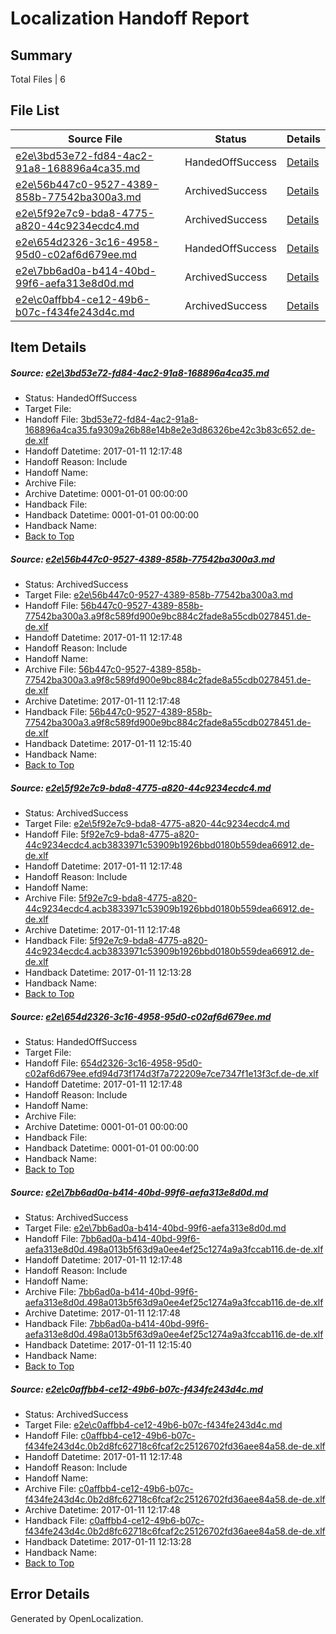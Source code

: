 # <a name='report-top'></a> Localization Handoff Report

## Summary
 Total Files | 6

## File List
 Source File | Status | Details 
 ----------- | ------ | ------- 
 [e2e\3bd53e72-fd84-4ac2-91a8-168896a4ca35.md](https://github.com/OpenLocalizationTestOrg/ol-test0/blob/ff1a2a2eae122ae9bab90c98edaafa54ac957e8b/e2e/3bd53e72-fd84-4ac2-91a8-168896a4ca35.md) | HandedOffSuccess | [Details](#eab8a7d40569085ce084fa4ac3fb2c9ef5bebe801)
 [e2e\56b447c0-9527-4389-858b-77542ba300a3.md](https://github.com/OpenLocalizationTestOrg/ol-test0/blob/c5f7c30a7f30bd35d093de1622fa142a0d694389/e2e/56b447c0-9527-4389-858b-77542ba300a3.md) | ArchivedSuccess | [Details](#8386c685a9aa625bebc22072e7c962f63b3ec42d2)
 [e2e\5f92e7c9-bda8-4775-a820-44c9234ecdc4.md](https://github.com/OpenLocalizationTestOrg/ol-test0/blob/9ec9fbb5a7f94555e1318f16e0bd872c0d225aa3/e2e/5f92e7c9-bda8-4775-a820-44c9234ecdc4.md) | ArchivedSuccess | [Details](#8eb1b1db1dbda6ed85cf2e4ba79a37d6233d7c253)
 [e2e\654d2326-3c16-4958-95d0-c02af6d679ee.md](https://github.com/OpenLocalizationTestOrg/ol-test0/blob/4a38bac4ad5afbdef973cfaf60d303dc4246903b/e2e/654d2326-3c16-4958-95d0-c02af6d679ee.md) | HandedOffSuccess | [Details](#6afcd280241aae9ca43db997746d89a32b2a0be64)
 [e2e\7bb6ad0a-b414-40bd-99f6-aefa313e8d0d.md](https://github.com/OpenLocalizationTestOrg/ol-test0/blob/c5f7c30a7f30bd35d093de1622fa142a0d694389/e2e/7bb6ad0a-b414-40bd-99f6-aefa313e8d0d.md) | ArchivedSuccess | [Details](#61dff3c37790804aec2d6e9131398200fbd364c15)
 [e2e\c0affbb4-ce12-49b6-b07c-f434fe243d4c.md](https://github.com/OpenLocalizationTestOrg/ol-test0/blob/9ec9fbb5a7f94555e1318f16e0bd872c0d225aa3/e2e/c0affbb4-ce12-49b6-b07c-f434fe243d4c.md) | ArchivedSuccess | [Details](#8410f9751566d5ca5bb98770d3f3c1c4d92d2d9a6)

## Item Details
##### <a name='eab8a7d40569085ce084fa4ac3fb2c9ef5bebe801'></a> Source: [e2e\3bd53e72-fd84-4ac2-91a8-168896a4ca35.md](https://github.com/OpenLocalizationTestOrg/ol-test0/blob/ff1a2a2eae122ae9bab90c98edaafa54ac957e8b/e2e/3bd53e72-fd84-4ac2-91a8-168896a4ca35.md)
* Status: HandedOffSuccess
* Target File: 
* Handoff File: [3bd53e72-fd84-4ac2-91a8-168896a4ca35.fa9309a26b88e14b8e2e3d86326be42c3b83c652.de-de.xlf](https://github.com/OpenLocalizationTestOrg/ol-test0-handoff/blob/7d3d9cfca7ebf3cddca3cac306775e5d73763ce0/ol-handoff/OpenLocalizationTestOrg/ol-test0-dede/shujia/ht/3bd53e72-fd84-4ac2-91a8-168896a4ca35.fa9309a26b88e14b8e2e3d86326be42c3b83c652.de-de.xlf)
* Handoff Datetime: 2017-01-11 12:17:48
* Handoff Reason: Include
* Handoff Name: 
* Archive File: 
* Archive Datetime: 0001-01-01 00:00:00
* Handback File: 
* Handback Datetime: 0001-01-01 00:00:00
* Handback Name: 
* [Back to Top](#report-top)

##### <a name='8386c685a9aa625bebc22072e7c962f63b3ec42d2'></a> Source: [e2e\56b447c0-9527-4389-858b-77542ba300a3.md](https://github.com/OpenLocalizationTestOrg/ol-test0/blob/c5f7c30a7f30bd35d093de1622fa142a0d694389/e2e/56b447c0-9527-4389-858b-77542ba300a3.md)
* Status: ArchivedSuccess
* Target File: [e2e\56b447c0-9527-4389-858b-77542ba300a3.md](https://github.com/OpenLocalizationTestOrg/ol-test0-dede/blob/ddcc2d502435cff87a4fb04160ee008f386431f5/e2e/56b447c0-9527-4389-858b-77542ba300a3.md)
* Handoff File: [56b447c0-9527-4389-858b-77542ba300a3.a9f8c589fd900e9bc884c2fade8a55cdb0278451.de-de.xlf](https://github.com/OpenLocalizationTestOrg/ol-test0-handoff/blob/7d3d9cfca7ebf3cddca3cac306775e5d73763ce0/ol-handoff/OpenLocalizationTestOrg/ol-test0-dede/shujia/ht/56b447c0-9527-4389-858b-77542ba300a3.a9f8c589fd900e9bc884c2fade8a55cdb0278451.de-de.xlf)
* Handoff Datetime: 2017-01-11 12:17:48
* Handoff Reason: Include
* Handoff Name: 
* Archive File: [56b447c0-9527-4389-858b-77542ba300a3.a9f8c589fd900e9bc884c2fade8a55cdb0278451.de-de.xlf](https://github.com/OpenLocalizationTestOrg/ol-test0-handoff/blob/04c7ae0f4882ba20d0abeaff4abed1a1120e5ea5/ol-archive/OpenLocalizationTestOrg/ol-test0-dede/shujia/ht/56b447c0-9527-4389-858b-77542ba300a3.a9f8c589fd900e9bc884c2fade8a55cdb0278451.de-de.xlf)
* Archive Datetime: 2017-01-11 12:17:48
* Handback File: [56b447c0-9527-4389-858b-77542ba300a3.a9f8c589fd900e9bc884c2fade8a55cdb0278451.de-de.xlf](https://github.com/OpenLocalizationTestOrg/ol-test0-handback/blob/700fca5673f51533a185392672e582761e19742c/ol-handback/OpenLocalizationTestOrg/ol-test0-dede/shujia/high/56b447c0-9527-4389-858b-77542ba300a3.a9f8c589fd900e9bc884c2fade8a55cdb0278451.de-de.xlf)
* Handback Datetime: 2017-01-11 12:15:40
* Handback Name: 
* [Back to Top](#report-top)

##### <a name='8eb1b1db1dbda6ed85cf2e4ba79a37d6233d7c253'></a> Source: [e2e\5f92e7c9-bda8-4775-a820-44c9234ecdc4.md](https://github.com/OpenLocalizationTestOrg/ol-test0/blob/9ec9fbb5a7f94555e1318f16e0bd872c0d225aa3/e2e/5f92e7c9-bda8-4775-a820-44c9234ecdc4.md)
* Status: ArchivedSuccess
* Target File: [e2e\5f92e7c9-bda8-4775-a820-44c9234ecdc4.md](https://github.com/OpenLocalizationTestOrg/ol-test0-dede/blob/a00d92bc4331f67f4ca8147983d3c9d18972386b/e2e/5f92e7c9-bda8-4775-a820-44c9234ecdc4.md)
* Handoff File: [5f92e7c9-bda8-4775-a820-44c9234ecdc4.acb3833971c53909b1926bbd0180b559dea66912.de-de.xlf](https://github.com/OpenLocalizationTestOrg/ol-test0-handoff/blob/7d3d9cfca7ebf3cddca3cac306775e5d73763ce0/ol-handoff/OpenLocalizationTestOrg/ol-test0-dede/shujia/ht/5f92e7c9-bda8-4775-a820-44c9234ecdc4.acb3833971c53909b1926bbd0180b559dea66912.de-de.xlf)
* Handoff Datetime: 2017-01-11 12:17:48
* Handoff Reason: Include
* Handoff Name: 
* Archive File: [5f92e7c9-bda8-4775-a820-44c9234ecdc4.acb3833971c53909b1926bbd0180b559dea66912.de-de.xlf](https://github.com/OpenLocalizationTestOrg/ol-test0-handoff/blob/04c7ae0f4882ba20d0abeaff4abed1a1120e5ea5/ol-archive/OpenLocalizationTestOrg/ol-test0-dede/shujia/ht/5f92e7c9-bda8-4775-a820-44c9234ecdc4.acb3833971c53909b1926bbd0180b559dea66912.de-de.xlf)
* Archive Datetime: 2017-01-11 12:17:48
* Handback File: [5f92e7c9-bda8-4775-a820-44c9234ecdc4.acb3833971c53909b1926bbd0180b559dea66912.de-de.xlf](https://github.com/OpenLocalizationTestOrg/ol-test0-handback/blob/cfa454b8fa15d58d6c281660abd6c61cb4d971b6/ol-handback/OpenLocalizationTestOrg/ol-test0-dede/shujia/high/5f92e7c9-bda8-4775-a820-44c9234ecdc4.acb3833971c53909b1926bbd0180b559dea66912.de-de.xlf)
* Handback Datetime: 2017-01-11 12:13:28
* Handback Name: 
* [Back to Top](#report-top)

##### <a name='6afcd280241aae9ca43db997746d89a32b2a0be64'></a> Source: [e2e\654d2326-3c16-4958-95d0-c02af6d679ee.md](https://github.com/OpenLocalizationTestOrg/ol-test0/blob/4a38bac4ad5afbdef973cfaf60d303dc4246903b/e2e/654d2326-3c16-4958-95d0-c02af6d679ee.md)
* Status: HandedOffSuccess
* Target File: 
* Handoff File: [654d2326-3c16-4958-95d0-c02af6d679ee.efd94d73f174d3f7a722209e7ce7347f1e13f3cf.de-de.xlf](https://github.com/OpenLocalizationTestOrg/ol-test0-handoff/blob/7d3d9cfca7ebf3cddca3cac306775e5d73763ce0/ol-handoff/OpenLocalizationTestOrg/ol-test0-dede/shujia/ht/654d2326-3c16-4958-95d0-c02af6d679ee.efd94d73f174d3f7a722209e7ce7347f1e13f3cf.de-de.xlf)
* Handoff Datetime: 2017-01-11 12:17:48
* Handoff Reason: Include
* Handoff Name: 
* Archive File: 
* Archive Datetime: 0001-01-01 00:00:00
* Handback File: 
* Handback Datetime: 0001-01-01 00:00:00
* Handback Name: 
* [Back to Top](#report-top)

##### <a name='61dff3c37790804aec2d6e9131398200fbd364c15'></a> Source: [e2e\7bb6ad0a-b414-40bd-99f6-aefa313e8d0d.md](https://github.com/OpenLocalizationTestOrg/ol-test0/blob/c5f7c30a7f30bd35d093de1622fa142a0d694389/e2e/7bb6ad0a-b414-40bd-99f6-aefa313e8d0d.md)
* Status: ArchivedSuccess
* Target File: [e2e\7bb6ad0a-b414-40bd-99f6-aefa313e8d0d.md](https://github.com/OpenLocalizationTestOrg/ol-test0-dede/blob/ddcc2d502435cff87a4fb04160ee008f386431f5/e2e/7bb6ad0a-b414-40bd-99f6-aefa313e8d0d.md)
* Handoff File: [7bb6ad0a-b414-40bd-99f6-aefa313e8d0d.498a013b5f63d9a0ee4ef25c1274a9a3fccab116.de-de.xlf](https://github.com/OpenLocalizationTestOrg/ol-test0-handoff/blob/7d3d9cfca7ebf3cddca3cac306775e5d73763ce0/ol-handoff/OpenLocalizationTestOrg/ol-test0-dede/shujia/ht/7bb6ad0a-b414-40bd-99f6-aefa313e8d0d.498a013b5f63d9a0ee4ef25c1274a9a3fccab116.de-de.xlf)
* Handoff Datetime: 2017-01-11 12:17:48
* Handoff Reason: Include
* Handoff Name: 
* Archive File: [7bb6ad0a-b414-40bd-99f6-aefa313e8d0d.498a013b5f63d9a0ee4ef25c1274a9a3fccab116.de-de.xlf](https://github.com/OpenLocalizationTestOrg/ol-test0-handoff/blob/04c7ae0f4882ba20d0abeaff4abed1a1120e5ea5/ol-archive/OpenLocalizationTestOrg/ol-test0-dede/shujia/ht/7bb6ad0a-b414-40bd-99f6-aefa313e8d0d.498a013b5f63d9a0ee4ef25c1274a9a3fccab116.de-de.xlf)
* Archive Datetime: 2017-01-11 12:17:48
* Handback File: [7bb6ad0a-b414-40bd-99f6-aefa313e8d0d.498a013b5f63d9a0ee4ef25c1274a9a3fccab116.de-de.xlf](https://github.com/OpenLocalizationTestOrg/ol-test0-handback/blob/700fca5673f51533a185392672e582761e19742c/ol-handback/OpenLocalizationTestOrg/ol-test0-dede/shujia/high/7bb6ad0a-b414-40bd-99f6-aefa313e8d0d.498a013b5f63d9a0ee4ef25c1274a9a3fccab116.de-de.xlf)
* Handback Datetime: 2017-01-11 12:15:40
* Handback Name: 
* [Back to Top](#report-top)

##### <a name='8410f9751566d5ca5bb98770d3f3c1c4d92d2d9a6'></a> Source: [e2e\c0affbb4-ce12-49b6-b07c-f434fe243d4c.md](https://github.com/OpenLocalizationTestOrg/ol-test0/blob/9ec9fbb5a7f94555e1318f16e0bd872c0d225aa3/e2e/c0affbb4-ce12-49b6-b07c-f434fe243d4c.md)
* Status: ArchivedSuccess
* Target File: [e2e\c0affbb4-ce12-49b6-b07c-f434fe243d4c.md](https://github.com/OpenLocalizationTestOrg/ol-test0-dede/blob/a00d92bc4331f67f4ca8147983d3c9d18972386b/e2e/c0affbb4-ce12-49b6-b07c-f434fe243d4c.md)
* Handoff File: [c0affbb4-ce12-49b6-b07c-f434fe243d4c.0b2d8fc62718c6fcaf2c25126702fd36aee84a58.de-de.xlf](https://github.com/OpenLocalizationTestOrg/ol-test0-handoff/blob/7d3d9cfca7ebf3cddca3cac306775e5d73763ce0/ol-handoff/OpenLocalizationTestOrg/ol-test0-dede/shujia/ht/c0affbb4-ce12-49b6-b07c-f434fe243d4c.0b2d8fc62718c6fcaf2c25126702fd36aee84a58.de-de.xlf)
* Handoff Datetime: 2017-01-11 12:17:48
* Handoff Reason: Include
* Handoff Name: 
* Archive File: [c0affbb4-ce12-49b6-b07c-f434fe243d4c.0b2d8fc62718c6fcaf2c25126702fd36aee84a58.de-de.xlf](https://github.com/OpenLocalizationTestOrg/ol-test0-handoff/blob/04c7ae0f4882ba20d0abeaff4abed1a1120e5ea5/ol-archive/OpenLocalizationTestOrg/ol-test0-dede/shujia/ht/c0affbb4-ce12-49b6-b07c-f434fe243d4c.0b2d8fc62718c6fcaf2c25126702fd36aee84a58.de-de.xlf)
* Archive Datetime: 2017-01-11 12:17:48
* Handback File: [c0affbb4-ce12-49b6-b07c-f434fe243d4c.0b2d8fc62718c6fcaf2c25126702fd36aee84a58.de-de.xlf](https://github.com/OpenLocalizationTestOrg/ol-test0-handback/blob/cfa454b8fa15d58d6c281660abd6c61cb4d971b6/ol-handback/OpenLocalizationTestOrg/ol-test0-dede/shujia/high/c0affbb4-ce12-49b6-b07c-f434fe243d4c.0b2d8fc62718c6fcaf2c25126702fd36aee84a58.de-de.xlf)
* Handback Datetime: 2017-01-11 12:13:28
* Handback Name: 
* [Back to Top](#report-top)


## Error Details

Generated by OpenLocalization.
